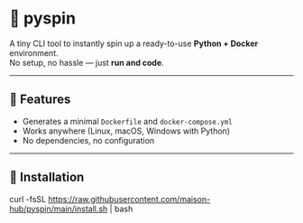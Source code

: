 # 🐍 pyspin

A tiny CLI tool to instantly spin up a ready-to-use **Python + Docker** environment.  
No setup, no hassle — just **run and code**.

---

## 🚀 Features

- Generates a minimal `Dockerfile` and `docker-compose.yml`
- Works anywhere (Linux, macOS, Windows with Python)
- No dependencies, no configuration

---

## 🧩 Installation

curl -fsSL https://raw.githubusercontent.com/maison-hub/pyspin/main/install.sh | bash
